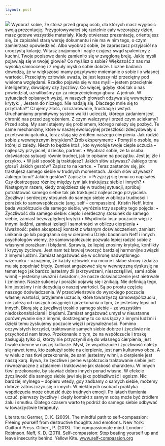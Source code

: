 ```yaml
---
layout: post
---
```

<img src="{{ site.baseurl }}/images/pic02.jpg" class="fit image">
Wyobraź sobie, że stoisz przed grupą osób, dla których masz wygłosić swoją prezentację. Przygotowywałeś się rzetelnie cały wczorajszy dzień, masz gotowe wszystkie materiały. Kiedy otwierasz prezentację, orientujesz się, że zapisałeś starą wersję dokumentu i nie ma w nim tego, o czym zamierzasz opowiedzieć. Albo wyobraź sobie, że zapraszasz przyjaciół na uroczystą kolację. Witasz znajomych i nagle czujesz swąd spalenizny z kuchni. Twoje popisowe danie zamieniło się w zwęgloną breję. Jakie myśli pojawiają się w twojej głowie? Co myślisz o sobie?
Większość z nas ma wysoką samoocenę i z reguły myśli o sobie dobrze. Liczne badania dowodzą, że w większości mamy pozytywne mniemanie o sobie i  o własnej wartości. Przeciętny człowiek uważa, że jest lepszy niż przeciętny pod wieloma względami. Rzadko pojawia się w nas myśl – jestem przeciętnie inteligentny, dowcipny czy życzliwy. Co więcej, gdyby ktoś tak o nas powiedział, uznalibyśmy go za nieprzeciętnego gbura. 
A jednak. W sytuacjach opisanych wyżej, w naszych głowach odzywa się wewnętrzy krytyk: „ Jestem do niczego. Nie nadaję się. Dlaczego mnie się to przytrafia?” Czujemy złość, rozczarowanie, frustrację i wstyd. Uruchamiamy prymitywny system walki i ucieczki, którego zadaniem jest chronić nas przed zagrożeniem. Z czym walczymy i przed czym uciekamy? Przed  sobą. My sami stajemy się problemem, którego należy się pozbyć. Te same mechanizmy, które w naszej ewolucyjnej przeszłości zdecydowały o przetrwaniu gatunku, teraz stają się źródłem naszego cierpienia.
Jak radzić sobie z wewnętrznym krytykiem?
Zrób eksperyment:
•	Pomyśl o osobie, na której ci zależy. Niech to będzie ktoś , kto wywołuje twoje ciepłe uczucia – najlepszy przyjaciel, dziecko, partner.
•	Wyobraź sobie, że ta osoba doświadcza sytuacji równie trudnej, jak te opisane na początku. Jest jej źle i przykro.
•	W jaki sposób ją traktujesz? Jakich słów używasz? Jakiego tonu głosu? Jakich gestów? Zapisz to na kartce.
•	Teraz zastanów się, jak traktujesz samego siebie w trudnych momentach. Jakich słów używasz? Jakiego tonu? Jakich gestów? Zapisz to.
•	Przyjrzyj się temu co napisałeś. Czy dostrzegasz różnicę między tym jak traktujesz siebie i innych?
•	Następnym razem, kiedy znajdziesz się w trudnej sytuacji, spróbuj potraktować samego siebie tak jak traktujesz najlepszego przyjaciela.
Życzliwy i serdeczny stosunek do samego siebie w obliczu trudności i porażek to samowspółczucie (ang. self – compassion). Kristin Neff, która bada współczucie dla samego siebie, wyróżnia trzy aspekty tego pojęcia:
•	Życzliwość dla samego siebie: ciepło i serdeczny stosunek do samego siebie, zamiast bezwzględnej krytyki
•	Wspólnota losu: poczucie więzi z innymi ludźmi, zamiast izolacji i samotności w obliczu cierpienia
•	Uważność: pełen akceptacji kontakt z własnym doświadczeniem, zamiast unikania go lub pogrążania się w cierpieniu
Dzięki badaniom Neff i innych psychologów wiemy, że samowspółczucie pozwala lepiej radzić sobie z własnymi porażkami i błędami. Sprawia, że lepiej znosimy krytykę, konflikty i kryzysy życiowe. Jest nam też łatwiej tworzyć bardziej harmonijne związki z innymi ludźmi. Zamiast angażować się w ochronę nadwątlonego wizerunku - uznajemy, że każdy człowiek ma mocne i słabe strony i zdarza mu się popełniać błędy. Zamiast angażować się w wewnętrzną dyskusję na temat tego jak bardzo jesteśmy źli (skrzywdzeni, nieszczęśliwi, sami sobie winni) – jesteśmy uważni i świadomi,  że nasze doświadczenie jest nietrwałe i zmienne. Nasze sukcesy i porażki pojawią się i znikają. Nie definiują tego, kim jesteśmy i nie decydują o naszej wartości. Są po prostu częścią naszego doświadczenia. W przeciwieństwie do wysokiego poczucia własnej wartości, przyjemne uczucia, które towarzyszą samowspółczuciu , nie zależą od naszych osiągnięć i przekonania o tym, że jesteśmy lepsi od innych. Biorą się z życzliwej troski o samego siebie – ze wszystkim niedoskonałościami i błędami. Zamiast angażować umysł w nieustanne porównywanie się z innymi, dostrzegamy to co nas łączy z innymi ludźmi i dzięki temu zyskujemy poczucie więzi i przynależności.
Pomimo oczywistych korzyści, traktowanie samych siebie dobrze i życzliwie nie przychodzi nam łatwo. Przekonanie o tym, że na współczucie i troskę zasługują tylko ci, którzy nie przyczynili się do własnego cierpienia, jest trwale obecne w naszej kulturze. Myśl, że współczucie i życzliwość należy się nawet temu, kto zasłużył sobie na cierpienie, jest nam kulturowo obca. A w wielu z nas tkwi przekonanie, że sami jesteśmy winni, a cierpienie jest naszą karą. Bywa, że życzliwe i pełne współczucia  traktowanie siebie jest równoznaczne z użalaniem i traktowane jak słabość charakteru. W innych tkwi przekonanie, by stawiać dobro innych ponad własne. W efekcie życzliwość dla samego siebie jawi się jako pobłażliwość i egoizm. Nic bardziej mylnego – dopiero wtedy, gdy zadbamy o samych siebie, możemy dobrze zatroszczyć się o innych. W niektórych osobach praktyka współczucia może obudzić dużo trudnych emocji. Po latach tłumienia uczuć, pierwszy życzliwy i ciepły kontakt z samym sobą może być źródłem żalu i  smutku. Dlatego czasem warto tę podróż do samego siebie odbywać w towarzystwie terapeuty. 

Literatura:
Germer, C. K. (2009). The mindful path to self-compassion: Freeing yourself from destructive thoughts and emotions. New York: Guilford Press.
Gilbert, P. (2013). The compassionate mind. London: Robinson.
Neff, K. D. (2011). Self-compassion: Stop beating yourself up and leave insecurity behind. Yellow Kite.
www.self-compassion.org

